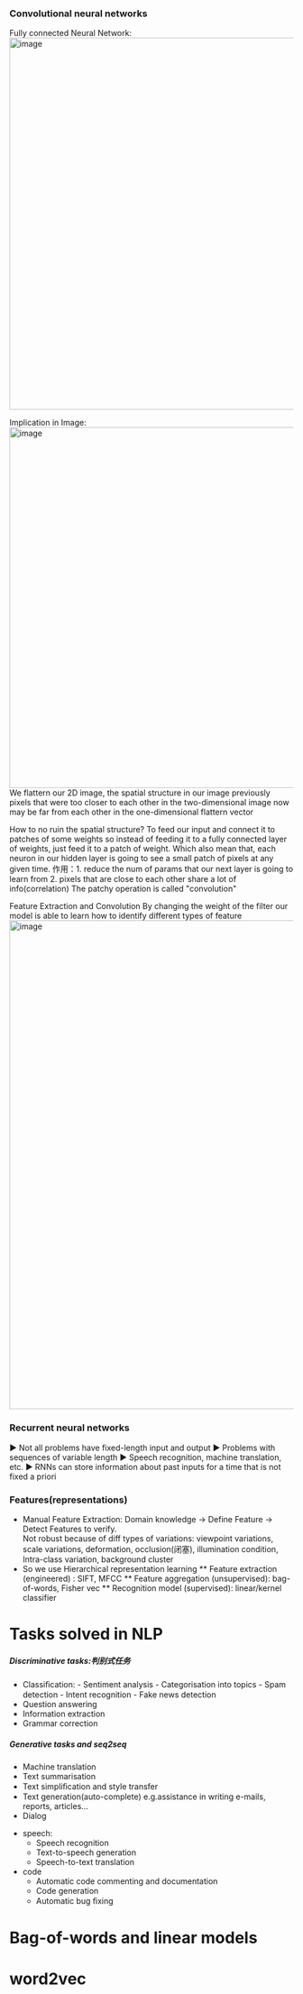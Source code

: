 ### Convolutional neural networks 
Fully connected Neural Network:
<img width="660" alt="image" src="https://user-images.githubusercontent.com/29950267/223809542-76b20c42-74f2-42bb-ae48-a5a067733070.png">

Implication in Image:
<img width="640" alt="image" src="https://user-images.githubusercontent.com/29950267/223810136-c3f9cfbd-2a87-4498-bd58-311ea9f29876.png">
We flattern our 2D image, the spatial structure in our image previously pixels that were too closer to each other in the two-dimensional image now may be far from each other in the one-dimensional flattern vector

How to no ruin the spatial structure?
To feed our input and connect it to patches of some weights so instead of feeding it to a fully connected layer of weights, just feed it to a patch of weight. Which also mean that, each neuron in our hidden layer is going to see a small patch of pixels at any given time.
作用：1. reduce the num of params that our next layer is going to learn from 
    2. pixels that are close to each other share a lot of info(correlation)
The patchy operation is called "convolution"

Feature Extraction and Convolution
By changing the weight of the filter our model is able to learn how to identify different types of feature
<img width="867" alt="image" src="https://user-images.githubusercontent.com/29950267/223849165-413cb043-e0d0-4dfa-92bd-c98c88a2a25b.png">




### Recurrent neural networks
▶ Not all problems have fixed-length input and output 
▶ Problems with sequences of variable length
  ▶ Speech recognition, machine translation, etc.
▶ RNNs can store information about past inputs for a time that is not fixed a priori

### Features(representations)
* Manual Feature Extraction: Domain knowledge -> Define Feature -> Detect Features to verify.   
  Not robust because of diff types of variations: viewpoint variations, scale variations, deformation, occlusion(闭塞), illumination condition, Intra-class variation, background cluster
* So we use Hierarchical representation learning
** Feature extraction (engineered) : SIFT, MFCC
** Feature aggregation (unsupervised): bag-of-words, Fisher vec
** Recognition model (supervised): linear/kernel classifier


# Tasks solved in NLP
##### Discriminative tasks:判别式任务
   * Classiﬁcation:
    - Sentiment analysis
    - Categorisation into topics
    - Spam detection
    - Intent recognition
    - Fake news detection
  * Question answering
  * Information extraction
  * Grammar correction

##### Generative tasks and seq2seq
* Machine translation
* Text summarisation
* Text simpliﬁcation and style transfer
* Text generation(auto-complete) e.g.assistance in writing e-mails, reports, articles…
* Dialog

+ speech:
  * Speech recognition
  * Text-to-speech generation
  * Speech-to-text translation
+ code
  * Automatic code commenting and documentation
  * Code generation
  * Automatic bug ﬁxing

# Bag-of-words and linear models

# word2vec
